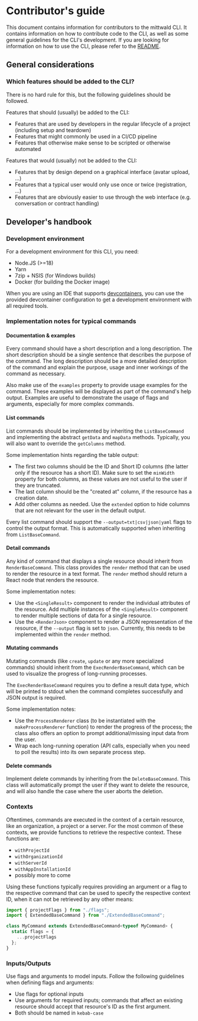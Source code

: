 # Contributor's guide

This document contains information for contributors to the mittwald CLI. It contains information on how to contribute
code to the CLI, as well as some general guidelines for the CLI's development. If you are looking for information on
how to use the CLI, please refer to the [README](../README.md).

## General considerations

### Which features should be added to the CLI?

There is no hard rule for this, but the following guidelines should be followed.

Features that should (usually) be added to the CLI:

- Features that are used by developers in the regular lifecycle of a project (including setup and teardown)
- Features that might commonly be used in a CI/CD pipeline
- Features that otherwise make sense to be scripted or otherwise automated

Features that would (usually) not be added to the CLI:

- Features that by design depend on a graphical interface (avatar upload, ...)
- Features that a typical user would only use once or twice (registration, ...)
- Features that are obviously easier to use through the web interface (e.g. conversation or contract handling)

## Developer's handbook

### Development environment

For a development environment for this CLI, you need:

- Node.JS (>=18)
- Yarn
- 7zip + NSIS (for Windows builds)
- Docker (for building the Docker image)

When you are using an IDE that supports [devcontainers](https://containers.dev), you can use the provided devcontainer
configuration to get a development environment with all required tools.

### Implementation notes for typical commands

#### Documentation & examples

Every command should have a short description and a long description. The short description should be a single sentence
that describes the purpose of the command. The long description should be a more detailed description of the command and
explain the purpose, usage and inner workings of the command as necessary.

Also make use of the `examples` property to provide usage examples for the command. These examples will be displayed as
part of the command's help output. Examples are useful to demonstrate the usage of flags and arguments, especially for
more complex commands.

#### List commands

List commands should be implemented by inheriting the `ListBaseCommand` and implementing the abstract `getData`
and `mapData` methods. Typically, you will also want to override the `getColumns` method.

Some implementation hints regarding the table output:

- The first two columns should be the ID and Short ID columns (the latter only if the resource has a short ID). Make
  sure to set the `minWidth` property for both columns, as these values are not useful to the user if they are
  truncated.
- The last column should be the "created at" column, if the resource has a creation date.
- Add other columns as needed. Use the `extended` option to hide columns that are not relevant for the user in the
  default output.

Every list command should support the `--output=txt|csv|json|yaml` flags to control the output format. This is
automatically supported when inheriting from `ListBaseCommand`.

#### Detail commands

Any kind of command that displays a single resource should inherit from `RenderBaseCommand`. This class provides
the `render` method that can be used to render the resource in a text format. The `render` method should return a React
node that renders the resource.

Some implementation notes:

- Use the `<SingleResult>` component to render the individual attributes of the resource. Add multiple instances of
  the `<SingleResult>` component to render multiple sections of data for a single resource.
- Use the `<RenderJson>` component to render a JSON representation of the resource, if the `--output` flag is set
  to `json`. Currently, this needs to be implemented within the `render` method.

#### Mutating commands

Mutating commands (like `create`, `update` or any more specialized commands) should inherit from
the `ExecRenderBaseCommand`, which can be used to visualize the progress of long-running processes.

The `ExecRenderBaseCommand` requires you to define a result data type, which will be printed to stdout when the command
completes successfully and JSON output is required.

Some implementation notes:

- Use the `ProcessRenderer` class (to be instantiated with the `makeProcessRenderer` function) to render the progress
  of the process; the class also offers an option to prompt additional/missing input data from the user.
- Wrap each long-running operation (API calls, especially when you need to poll the results) into its own separate
  process step.

#### Delete commands

Implement delete commands by inheriting from the `DeleteBaseCommand`. This class will automatically prompt the user if
they want to delete the resource, and will also handle the case where the user aborts the deletion.

### Contexts

Oftentimes, commands are executed in the context of a certain resource, like an organization, a project or a server. For
the most common of these contexts, we provide functions to retrieve the respective context. These functions are:

- `withProjectId`
- `withOrganizationId`
- `withServerId`
- `withAppInstallationId`
- possibly more to come

Using these functions typically requires providing an argument or a flag to the respective command that can be used to
specify the respective context ID, when it can not be retrieved by any other means:

```ts
import { projectFlags } from "./flags";
import { ExtendedBaseCommand } from "./ExtendedBaseCommand";

class MyCommand extends ExtendedBaseCommand<typeof MyCommand> {
  static flags = {
    ...projectFlags
  };
}
```

### Inputs/Outputs

Use flags and arguments to model inputs. Follow the following guidelines when defining flags and arguments:

- Use flags for optional inputs
- Use arguments for required inputs; commands that affect an existing resource should accept that resource's ID as the
  first argument.
- Both should be named in `kebab-case`